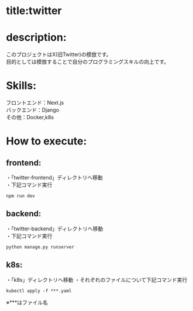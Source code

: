 # title:twitter  
# description:  
このプロジェクトはX(旧Twitter)の模倣です。  
目的としては模倣することで自分のプログラミングスキルの向上です。  
# Skills:  
フロントエンド：Next.js  
バックエンド：Django  
その他：Docker,k8s  
# How to execute:  
## frontend:  
・「twitter-frontend」ディレクトリへ移動  
・下記コマンド実行  
```
npm run dev
```
## backend:
・「twitter-backend」ディレクトリへ移動  
・下記コマンド実行  
```
python manage.py runserver
```
## k8s:  
・「k8s」ディレクトリへ移動
・それぞれのファイルについて下記コマンド実行
```
kubectl apply -f ***.yaml
```
※***はファイル名

